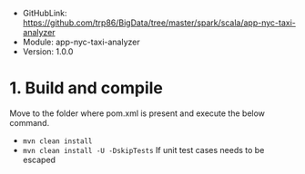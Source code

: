 * GitHubLink: https://github.com/trp86/BigData/tree/master/spark/scala/app-nyc-taxi-analyzer
* Module: app-nyc-taxi-analyzer
* Version: 1.0.0

# 1. Build and compile
Move to the folder where pom.xml is present and execute the below command.
- ```mvn clean install``` 
- ```mvn clean install -U -DskipTests```  If unit test cases needs to be escaped